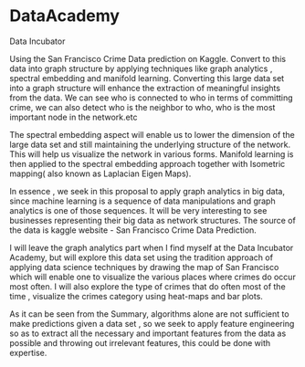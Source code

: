 # DataAcademy
Data Incubator

Using the San Francisco Crime Data prediction on Kaggle. Convert to this data into graph structure by applying techniques like graph analytics , spectral embedding and manifold learning. 
Converting this large data set into a graph structure will enhance the extraction of meaningful insights from the data. 
We can see who is connected to who in terms of committing crime, we can also detect who is the neighbor to who, who is the most important node in the network.etc

The spectral embedding aspect will enable us to lower the dimension of the large data set and still maintaining the underlying structure of the network.
This will help us visualize the network in various forms. 
Manifold learning is then applied to the spectral embedding approach together with Isometric mapping( also known as Laplacian Eigen Maps).

In essence , we seek in this proposal to apply graph analytics in big data, since machine learning is a sequence of data manipulations and graph analytics is one of those sequences. 
It will be very interesting to see businesses representing their big data as network structures. The source of the data is kaggle website - San Francisco Crime Data Prediction.

I will leave the graph analytics part when I find myself at the Data Incubator Academy, but will explore this data set using the tradition approach of applying data science techniques by drawing 
the map of San Francisco which will enable one to visualize the various places where crimes do occur most often. 
I will also explore the type of crimes that do often most of the time , visualize the crimes category using heat-maps and bar plots.

As it can be seen from the Summary, algorithms alone are not sufficient to make predictions given a data set , so we seek to apply feature engineering so as to extract all the necessary and important 
features from the data as possible and throwing out irrelevant features, this could be done with expertise.
